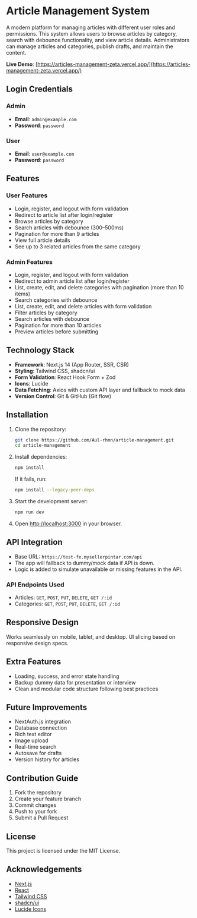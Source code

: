 
# Article Management System

A modern platform for managing articles with different user roles and permissions.
This system allows users to browse articles by category, search with debounce functionality, and view article details.
Administrators can manage articles and categories, publish drafts, and maintain the content.

**Live Demo**: [https://articles-management-zeta.vercel.app/](https://articles-management-zeta.vercel.app/)

## Login Credentials

### Admin

* **Email**: `admin@example.com`
* **Password**: `password`

### User

* **Email**: `user@example.com`
* **Password**: `password`

## Features

### User Features

* Login, register, and logout with form validation
* Redirect to article list after login/register
* Browse articles by category
* Search articles with debounce (300–500ms)
* Pagination for more than 9 articles
* View full article details
* See up to 3 related articles from the same category

### Admin Features

* Login, register, and logout with form validation
* Redirect to admin article list after login/register
* List, create, edit, and delete categories with pagination (more than 10 items)
* Search categories with debounce
* List, create, edit, and delete articles with form validation
* Filter articles by category
* Search articles with debounce
* Pagination for more than 10 articles
* Preview articles before submitting

## Technology Stack

* **Framework**: Next.js 14 (App Router, SSR, CSR)
* **Styling**: Tailwind CSS, shadcn/ui
* **Form Validation**: React Hook Form + Zod
* **Icons**: Lucide
* **Data Fetching**: Axios with custom API layer and fallback to mock data
* **Version Control**: Git & GitHub (Git flow)

## Installation

1. Clone the repository:

   ```bash
   git clone https://github.com/Aul-rhmn/article-management.git
   cd article-management
   ```

2. Install dependencies:

   ```bash
   npm install
   ```

   If it fails, run:

   ```bash
   npm install --legacy-peer-deps
   ```

3. Start the development server:

   ```bash
   npm run dev
   ```

4. Open [http://localhost:3000](http://localhost:3000) in your browser.

## API Integration

* Base URL: `https://test-fe.mysellerpintar.com/api`
* The app will fallback to dummy/mock data if API is down.
* Logic is added to simulate unavailable or missing features in the API.

### API Endpoints Used

* Articles: `GET`, `POST`, `PUT`, `DELETE`, `GET /:id`
* Categories: `GET`, `POST`, `PUT`, `DELETE`, `GET /:id`

## Responsive Design

Works seamlessly on mobile, tablet, and desktop. UI slicing based on responsive design specs.

## Extra Features

* Loading, success, and error state handling
* Backup dummy data for presentation or interview
* Clean and modular code structure following best practices

## Future Improvements

* NextAuth.js integration
* Database connection
* Rich text editor
* Image upload
* Real-time search
* Autosave for drafts
* Version history for articles

## Contribution Guide

1. Fork the repository
2. Create your feature branch
3. Commit changes
4. Push to your fork
5. Submit a Pull Request

## License

This project is licensed under the MIT License.

## Acknowledgements

* [Next.js](https://nextjs.org/)
* [React](https://reactjs.org/)
* [Tailwind CSS](https://tailwindcss.com/)
* [shadcn/ui](https://ui.shadcn.com/)
* [Lucide Icons](https://lucide.dev/)

